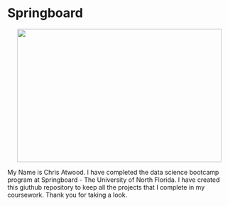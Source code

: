# Springboard
<p align="center">
<![data-analytics-vs-data-science](https://user-images.githubusercontent.com/88897565/165182022-0b1f7099-d61d-4aaa-b85f-930d6e0fa116.png)>
</p>
<p align="center">
  <img width="460" height="300" src="https://user-images.githubusercontent.com/88897565/165182022-0b1f7099-d61d-4aaa-b85f-930d6e0fa116.png">
</p>
My Name is Chris Atwood. I have completed the data science bootcamp program at Springboard - The University of North Florida. I have created this giuthub repository to keep all the projects that I complete in my coursework. Thank you for taking a look.
